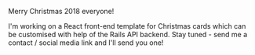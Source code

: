 Merry Christmas 2018 everyone!

I'm working on a React front-end template for Christmas cards which can be customised with help of the Rails API backend.
Stay tuned - send me a contact / social media link and I'll send you one!
